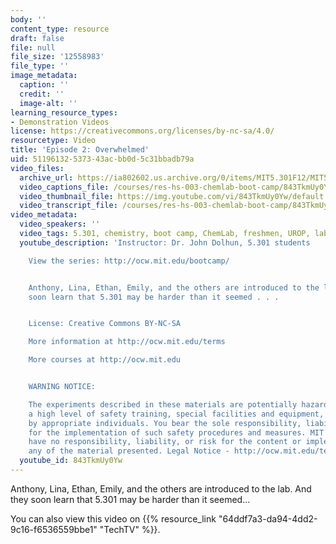 ```yaml
---
body: ''
content_type: resource
draft: false
file: null
file_size: '12558983'
file_type: ''
image_metadata:
  caption: ''
  credit: ''
  image-alt: ''
learning_resource_types:
- Demonstration Videos
license: https://creativecommons.org/licenses/by-nc-sa/4.0/
resourcetype: Video
title: 'Episode 2: Overwhelmed'
uid: 51196132-5373-43ac-bb0d-5c31bbadb79a
video_files:
  archive_url: https://ia802602.us.archive.org/0/items/MIT5.301F12/MIT5_301F12_Ep2_Overwhelmed_300k.mp4
  video_captions_file: /courses/res-hs-003-chemlab-boot-camp/843TkmUy0Yw_captions.webvtt
  video_thumbnail_file: https://img.youtube.com/vi/843TkmUy0Yw/default.jpg
  video_transcript_file: /courses/res-hs-003-chemlab-boot-camp/843TkmUy0Yw_transcript.pdf
video_metadata:
  video_speakers: ''
  video_tags: 5.301, chemistry, boot camp, ChemLab, freshmen, UROP, lab
  youtube_description: 'Instructor: Dr. John Dolhun, 5.301 students

    View the series: http://ocw.mit.edu/bootcamp/


    Anthony, Lina, Ethan, Emily, and the others are introduced to the lab. And they
    soon learn that 5.301 may be harder than it seemed . . .


    License: Creative Commons BY-NC-SA

    More information at http://ocw.mit.edu/terms

    More courses at http://ocw.mit.edu


    WARNING NOTICE:

    The experiments described in these materials are potentially hazardous and require
    a high level of safety training, special facilities and equipment, and supervision
    by appropriate individuals. You bear the sole responsibility, liability, and risk
    for the implementation of such safety procedures and measures. MIT and Dow shall
    have no responsibility, liability, or risk for the content or implementation of
    any of the material presented. Legal Notice - http://ocw.mit.edu/terms/'
  youtube_id: 843TkmUy0Yw
---
```

Anthony, Lina, Ethan, Emily, and the others are introduced to the lab. And they soon learn that 5.301 may be harder than it seemed...

You can also view this video on {{% resource_link "64ddf7a3-da94-4dd2-9c16-f6536559bbe1" "TechTV" %}}.